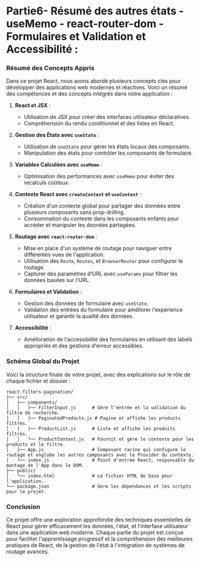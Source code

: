 # Partie6- Résumé des autres états - useMemo - react-router-dom - Formulaires et Validation et Accessibilité :

### Résumé des Concepts Appris

Dans ce projet React, nous avons abordé plusieurs concepts clés pour développer des applications web modernes et réactives. Voici un résumé des compétences et des concepts intégrés dans notre application :

1. **React et JSX** :
   - Utilisation de JSX pour créer des interfaces utilisateur déclaratives.
   - Compréhension du rendu conditionnel et des listes en React.

2. **Gestion des États avec `useState`** :
   - Utilisation de `useState` pour gérer les états locaux des composants.
   - Manipulation des états pour contrôler les composants de formulaire.

3. **Variables Calculées avec `useMemo`** :
   - Optimisation des performances avec `useMemo` pour éviter des recalculs coûteux.

4. **Contexte React avec `createContext` et `useContext`** :
   - Création d'un contexte global pour partager des données entre plusieurs composants sans prop-drilling.
   - Consommation du contexte dans les composants enfants pour accéder et manipuler les données partagées.

5. **Routage avec `react-router-dom`** :
   - Mise en place d'un système de routage pour naviguer entre différentes vues de l'application.
   - Utilisation des `Route`, `Routes`, et `BrowserRouter` pour configurer le routage.
   - Capturer des paramètres d'URL avec `useParams` pour filtrer les données basées sur l'URL.

6. **Formulaires et Validation** :
   - Gestion des données de formulaire avec `useState`.
   - Validation des entrées du formulaire pour améliorer l'expérience utilisateur et garantir la qualité des données.

7. **Accessibilité** :
   - Amélioration de l'accessibilité des formulaires en utilisant des labels appropriés et des gestions d'erreur accessibles.

### Schéma Global du Projet

Voici la structure finale de votre projet, avec des explications sur le rôle de chaque fichier et dossier :

```
react-filters-pagination/
├── src/
│   ├── components/
│   │   ├── FilterInput.js      # Gère l'entrée et la validation du filtre de recherche.
│   │   ├── PaginatedProducts.js # Pagine et affiche les produits filtrés.
│   │   ├── ProductList.js      # Liste et affiche les produits filtrés.
│   │   └── ProductContext.js   # Fournit et gère le contexte pour les produits et le filtre.
│   ├── App.js                  # Composant racine qui configure le routage et englobe les autres composants avec le Provider du contexte.
│   └── index.js                # Point d'entrée React, responsable du montage de l'App dans le DOM.
├── public/
│   └── index.html              # Le fichier HTML de base pour l'application.
└── package.json                # Gère les dépendances et les scripts pour le projet.
```

### Conclusion

Ce projet offre une exploration approfondie des techniques essentielles de React pour gérer efficacement les données, l'état, et l'interface utilisateur dans une application web moderne. Chaque partie du projet est conçue pour faciliter l'apprentissage progressif et la compréhension des meilleures pratiques de React, de la gestion de l'état à l'intégration de systèmes de routage avancés.
